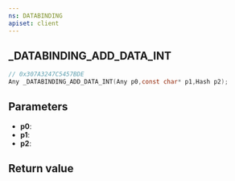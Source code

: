 ```yaml
---
ns: DATABINDING
apiset: client
---
```

## _DATABINDING_ADD_DATA_INT

```c
// 0x307A3247C5457BDE
Any _DATABINDING_ADD_DATA_INT(Any p0,const char* p1,Hash p2);
```


## Parameters
* **p0**:
* **p1**:
* **p2**:

## Return value


